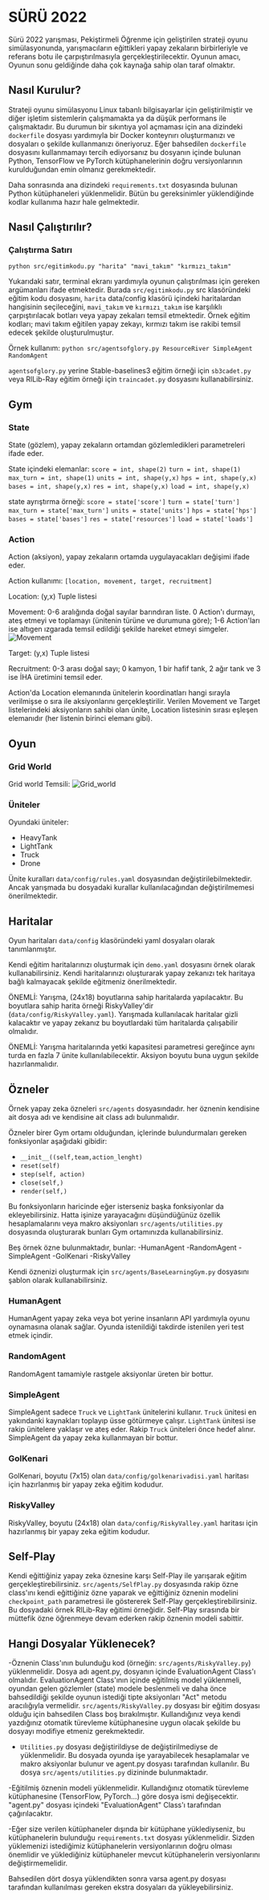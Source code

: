 # SÜRÜ 2022
Sürü 2022 yarışması, Pekiştirmeli Öğrenme için geliştirilen strateji oyunu simülasyonunda, yarışmacıların eğittikleri yapay zekaların birbirleriyle ve referans botu ile çarpıştırılmasıyla gerçekleştirilecektir. Oyunun amacı, Oyunun sonu geldiğinde daha çok kaynağa sahip olan taraf olmaktır.

## Nasıl Kurulur?

Strateji oyunu simülasyonu Linux tabanlı bilgisayarlar için geliştirilmiştir ve diğer işletim sistemlerin çalışmamakta ya da düşük performans ile çalışmaktadır. Bu durumun bir sıkıntıya yol açmaması için ana dizindeki `dockerfile` dosyası yardımıyla bir Docker konteynırı oluşturmanızı ve dosyaları o şekilde kullanmanızı öneriyoruz. Eğer bahsedilen `dockerfile` dosyasını kullanmamayı tercih ediyorsanız bu dosyanın içinde bulunan Python, TensorFlow ve PyTorch kütüphanelerinin doğru versiyonlarının kurulduğundan emin olmanız gerekmektedir.

Daha sonrasında ana dizindeki `requirements.txt` dosyasında bulunan Python kütüphaneleri yüklenmelidir. Bütün bu gereksinimler yüklendiğinde kodlar kullanıma hazır hale gelmektedir.

## Nasıl Çalıştırılır?

### Çalıştırma Satırı

`python src/egitimkodu.py "harita" "mavi_takım" "kırmızı_takım"`

Yukarıdaki satır, terminal ekranı yardımıyla oyunun çalıştırılması için gereken argümanları ifade etmektedir. Burada `src/egitimkodu.py` src klasöründeki eğitim kodu dosyasını, `harita` data/config klasörü içindeki haritalardan hangisinin seçileceğini, `mavi_takım` ve `kırmızı_takım` ise karşılıklı çarpıştırılacak botları veya yapay zekaları temsil etmektedir. Örnek eğitim kodları; mavi takım eğitilen yapay zekayı, kırmızı takım ise rakibi temsil edecek şekilde oluşturulmuştur.

Örnek kullanım: `python src/agentsofglory.py ResourceRiver SimpleAgent RandomAgent`

`agentsofglory.py` yerine Stable-baselines3 eğitim örneği için `sb3cadet.py` veya RlLib-Ray eğitim örneği için `traincadet.py` dosyasını kullanabilirsiniz.

## Gym

### State

State (gözlem), yapay zekaların ortamdan gözlemledikleri parametreleri ifade eder.

State içindeki elemanlar:
`score = int, shape(2)`
`turn = int, shape(1)`
`max_turn = int, shape(1)`
`units = int, shape(y,x)`
`hps = int, shape(y,x)`
`bases = int, shape(y,x)`
`res = int, shape(y,x)`
`load = int, shape(y,x)`

state ayrıştırma örneği: 
`score = state['score']`
`turn = state['turn']`
`max_turn = state['max_turn']`
`units = state['units']`
`hps = state['hps']`
`bases = state['bases']`
`res = state['resources']`
`load = state['loads']`

### Action

Action (aksiyon), yapay zekaların ortamda uygulayacakları değişimi ifade eder.

Action kullanımı:
`[location, movement, target, recruitment]`

Location: (y,x) Tuple listesi

Movement: 0-6 aralığında doğal sayılar barındıran liste. 0 Action'ı durmayı, ateş etmeyi ve toplamayı (ünitenin türüne ve durumuna göre); 1-6 Action'ları ise altıgen ızgarada temsil edildiği şekilde hareket etmeyi simgeler.![Movement](documentation/images/action.jpg)

Target: (y,x) Tuple listesi

Recruitment: 0-3 arası doğal sayı; 0 kamyon, 1 bir hafif tank, 2 ağır tank ve 3 ise İHA üretimini temsil eder.

Action'da Location elemanında ünitelerin koordinatları hangi sırayla verilmişse o sıra ile aksiyonlarını gerçekleştirilir. Verilen Movement ve Target listelerindeki aksiyonların sahibi olan ünite, Location listesinin sırası eşleşen elemanıdır (her listenin birinci elemanı gibi).   

## Oyun

### Grid World

Grid world Temsili: ![Grid_world](documentation/images/state.png)

### Üniteler

Oyundaki üniteler:
- HeavyTank
- LightTank
- Truck
- Drone

Ünite kuralları `data/config/rules.yaml` dosyasından değiştirilebilmektedir. Ancak yarışmada bu dosyadaki kurallar kullanılacağından değiştirilmemesi önerilmektedir.



## Haritalar

Oyun haritaları `data/config` klasöründeki yaml dosyaları olarak tanımlanmıştır.

Kendi eğitim haritalarınızı oluşturmak için `demo.yaml` dosyasını örnek olarak kullanabilirsiniz. Kendi haritalarınızı oluşturarak yapay zekanızı tek haritaya bağlı kalmayacak şekilde eğitmeniz önerilmektedir.

ÖNEMLİ: Yarışma, (24x18) boyutlarına sahip haritalarda yapılacaktır. Bu boyutlara sahip harita örneği RiskyValley'dir (`data/config/RiskyValley.yaml`). Yarışmada kullanılacak haritalar gizli kalacaktır ve yapay zekanız bu boyutlardaki tüm haritalarda çalışabilir olmalıdır.  

ÖNEMLİ: Yarışma haritalarında yetki kapasitesi parametresi gereğince aynı turda en fazla 7 ünite kullanılabilecektir. Aksiyon boyutu buna uygun şekilde hazırlanmalıdır.

## Özneler

Örnek yapay zeka özneleri `src/agents` dosyasındadır. her öznenin kendisine ait dosya adı ve kendisine ait class adı bulunmalıdır. 

Özneler birer Gym ortamı olduğundan, içlerinde bulundurmaları gereken fonksiyonlar aşağıdaki gibidir:
- `__init__((self,team,action_lenght)`
- `reset(self)`
- `step(self, action)`
- `close(self,)`
- `render(self,)`

Bu fonksiyonların haricinde eğer isterseniz başka fonksiyonlar da ekleyebilirsiniz. Hatta işinize yarayacağını düşündüğünüz özellik hesaplamalarını veya makro aksiyonları `src/agents/utilities.py` dosyasında oluşturarak bunları Gym ortamınızda kullanabilirsiniz.

Beş örnek özne bulunmaktadır, bunlar:
-HumanAgent
-RandomAgent
-SimpleAgent
-GolKenari
-RiskyValley


Kendi öznenizi oluşturmak için `src/agents/BaseLearningGym.py` dosyasını şablon olarak kullanabilirsiniz.

### HumanAgent

HumanAgent yapay zeka veya bot yerine insanların API yardımıyla oyunu oynamasına olanak sağlar. Oyunda istenildiği takdirde istenilen yeri test etmek içindir.

### RandomAgent

RandomAgent tamamiyle rastgele aksiyonlar üreten bir bottur.

### SimpleAgent

SimpleAgent sadece `Truck` ve `LightTank` ünitelerini kullanır.  `Truck` ünitesi en yakındanki kaynakları toplayıp üsse götürmeye çalışır. `LightTank` ünitesi ise rakip ünitelere yaklaşır ve ateş eder. Rakip `Truck` üniteleri önce hedef alınır. SimpleAgent da yapay zeka kullanmayan bir bottur.

### GolKenari

GolKenari, boyutu (7x15) olan `data/config/golkenarivadisi.yaml` haritası için hazırlanmış bir yapay zeka eğitim kodudur.

### RiskyValley

RiskyValley, boyutu (24x18) olan `data/config/RiskyValley.yaml` haritası için hazırlanmış bir yapay zeka eğitim kodudur.

## Self-Play

Kendi eğittiğiniz yapay zeka öznesine karşı Self-Play ile yarışarak eğitim gerçekleştirebilirsiniz. `src/agents/SelfPlay.py` dosyasında rakip özne class'ını kendi eğittiğiniz özne yaparak ve eğittiğiniz öznenin modelini `checkpoint_path` parametresi ile göstererek Self-Play gerçekleştirebilirsiniz. Bu dosyadaki örnek RlLib-Ray eğitimi örneğidir. Self-Play sırasında bir müttefik özne öğrenmeye devam ederken rakip öznenin modeli sabittir. 


## Hangi Dosyalar Yüklenecek?
-Öznenin Class'ının bulunduğu kod (örneğin: `src/agents/RiskyValley.py`) yüklenmelidir. Dosya adı agent.py, dosyanın içinde EvaluationAgent Class'ı olmalıdır. EvaluationAgent Class'ının içinde eğitilmiş model yüklenmeli, oyundan gelen gözlemler (state) modele beslenmeli ve daha önce bahsedildiği şekilde oyunun istediği tipte aksiyonları "Act" metodu aracılığıyla vermelidir. `src/agents/RiskyValley.py` dosyası bir eğitim dosyası olduğu için bahsedilen Class boş bırakılmıştır. Kullandığınız veya kendi yazdığınız otomatik türevleme kütüphanesine uygun olacak şekilde bu dosyayı modifiye etmeniz gerekmektedir.

- `Utilities.py` dosyası değiştirildiyse de değiştirilmediyse de yüklenmelidir. Bu dosyada oyunda işe yarayabilecek hesaplamalar ve makro aksiyonlar bulunur ve agent.py dosyası tarafından kullanılır. Bu dosya `src/agents/utilities.py` dizininde bulunmaktadır.

-Eğitilmiş öznenin modeli yüklenmelidir. Kullandığınız otomatik türevleme kütüphanesine (TensorFlow, PyTorch...) göre dosya ismi değişecektir. "agent.py" dosyası içindeki "EvaluationAgent" Class'ı tarafından çağırılacaktır.  

-Eğer size verilen kütüphaneler dışında bir kütüphane yüklediyseniz, bu kütüphanelerin bulunduğu `requirements.txt` dosyası yüklenmelidir. Sizden yüklemenizi istediğimiz kütüphanelerin versiyonlarının doğru olması önemlidir ve yüklediğiniz kütüphaneler mevcut kütüphanelerin versiyonlarını değiştirmemelidir.

Bahsedilen dört dosya yüklendikten sonra varsa agent.py dosyası tarafından kullanılması gereken ekstra dosyaları da yükleyebilirsiniz. 

